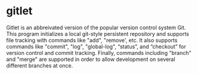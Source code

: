 # gitlet

Gitlet is an abbreivated version of the popular version control system Git. This program 
initializes a local git-style persistent repository and supports file tracking with commands like 
"add", "remove', etc. It also supports commands like "commit", "log", "global-log", 
“status”, and “checkout”  for version control and commit tracking. Finally, commands 
including "branch" and "merge" are supported in order to allow development on several 
different branches at once.
